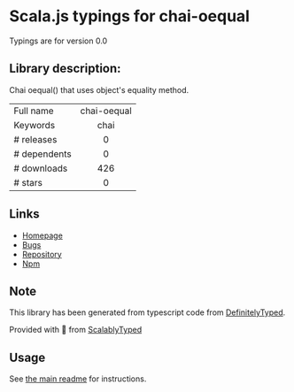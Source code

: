 
# Scala.js typings for chai-oequal

Typings are for version 0.0

## Library description:
Chai oequal() that uses object's equality method.

|                    |                 |
| ------------------ | :-------------: |
| Full name          | chai-oequal |
| Keywords           | chai |
| # releases         | 0 |
| # dependents       | 0 |
| # downloads        | 426 |
| # stars            | 0 |

## Links
- [Homepage](https://github.com/wrwrwr/chai-oequal)
- [Bugs](https://github.com/wrwrwr/chai-oequal/issues)
- [Repository](https://github.com/wrwrwr/chai-oequal)
- [Npm](https://www.npmjs.com/package/chai-oequal)
    


## Note
This library has been generated from typescript code from [DefinitelyTyped](https://definitelytyped.org).

Provided with :purple_heart: from [ScalablyTyped](https://github.com/oyvindberg/ScalablyTyped)

## Usage
See [the main readme](../../readme.md) for instructions.


